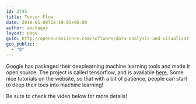 ```yaml
---
id: 2745
title: Tensor Flow
date: 2018-05-08T18:19:03+00:00
author: amchagas
layout: page
guid: http://openeuroscience.com/software/data-analysis-and-visualization/tensor-flow-copy/
geo_public:
  - "0"
---
```

Google has packaged their deeplearning machine learning tools and made it open source. The project is called tensorflow, and is available [here.](http://www.tensorflow.org) Some nice tutorials on the website, so that with a bit of patience, people can start to deep their toes into machine learning!

Be sure to check the video below for more details!

<span class="embed-youtube" style="text-align:center; display: block;"></span>